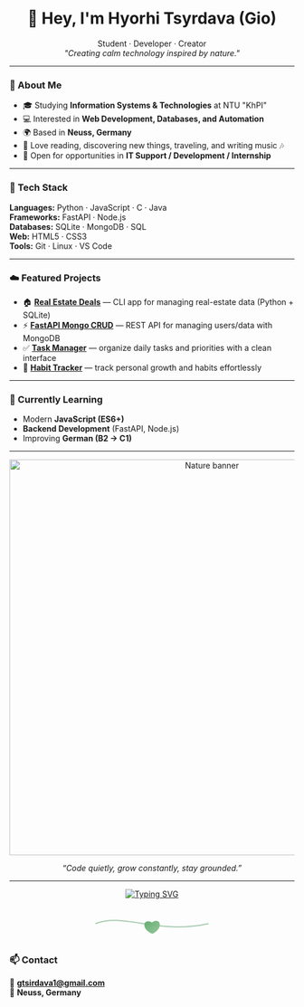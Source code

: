 <h1 align="center">🌿 Hey, I'm Hyorhi Tsyrdava (Gio)</h1>
<p align="center">
Student · Developer · Creator 
<br>
<em>"Creating calm technology inspired by nature."</em>
</p>

---

### 🍃 About Me
- 🎓 Studying **Information Systems & Technologies** at NTU "KhPI"  
- 💻 Interested in **Web Development, Databases, and Automation**  
- 🌍 Based in **Neuss, Germany**  
- 📖 Love reading, discovering new things, traveling, and writing music 🎶  
- 🤝 Open for opportunities in **IT Support / Development / Internship**

---

### 🌱 Tech Stack
**Languages:** Python · JavaScript · C · Java  
**Frameworks:** FastAPI · Node.js  
**Databases:** SQLite · MongoDB · SQL  
**Web:** HTML5 · CSS3  
**Tools:** Git · Linux · VS Code  

---

### ☁️ Featured Projects
- 🏠 [**Real Estate Deals**](https://github.com/Gtsirdava23/real-estate-cli) — CLI app for managing real-estate data (Python + SQLite)  
- ⚡ [**FastAPI Mongo CRUD**](https://github.com/Gtsirdava23/fastapi-mongo-crud) — REST API for managing users/data with MongoDB  
- ✅ [**Task Manager**](https://github.com/Gtsirdava23/task-manager) — organize daily tasks and priorities with a clean interface  
- 🌿 [**Habit Tracker**](https://github.com/Gtsirdava23/habit-tracker) — track personal growth and habits effortlessly  

---

### 🌄 Currently Learning
- Modern **JavaScript (ES6+)**  
- **Backend Development** (FastAPI, Node.js)  
- Improving **German (B2 → C1)**  

---

<p align="center">
  <img src="https://raw.githubusercontent.com/Gtsirdava23/Gtsirdava23/main/nature-banner.jpg" width="700px" alt="Nature banner">
</p>

<p align="center"><em>“Code quietly, grow constantly, stay grounded.”</em></p>

---
<p align="center">
  <a href="https://git.io/typing-svg">
    <img src="https://readme-typing-svg.demolab.com?pause=1400&color=5DAA68&center=true&vCenter=true&width=600&lines=Creating+calm+technology+inspired+by+nature;Open+to+IT+Support+%2F+Development;Based+in+Neuss%2C+Germany" alt="Typing SVG" />
  </a>
</p>
<p align="center">
 <svg width="220" height="60" viewBox="0 0 220 60" xmlns="http://www.w3.org/2000/svg">
   <defs>
     <linearGradient id="g" x1="0" y1="0" x2="1" y2="1">
       <stop offset="0%" stop-color="#5DAA68"/>
       <stop offset="100%" stop-color="#93C49A"/>
     </linearGradient>
   </defs>
   <!-- twig -->
   <path d="M10,30 C60,10 120,50 210,30" fill="none" stroke="#6da97a" stroke-width="2" opacity="0.6"/>
   <!-- leaf -->
   <g transform="translate(110,28)">
     <path id="leaf"  d="M0 0 C 14 -10, 22 10, 0 20 C -22 10, -14 -10, 0 0 Z" fill="url(#g)" opacity="0.95">
       <animateTransform attributeName="transform" type="rotate"
         dur="3s" values="-4;4;-4" repeatCount="indefinite" additive="sum"/>
     </path>
   </g>
 </svg>
 </p>

### 📫 Contact
📧 **gtsirdava1@gmail.com**  
📍 **Neuss, Germany**
